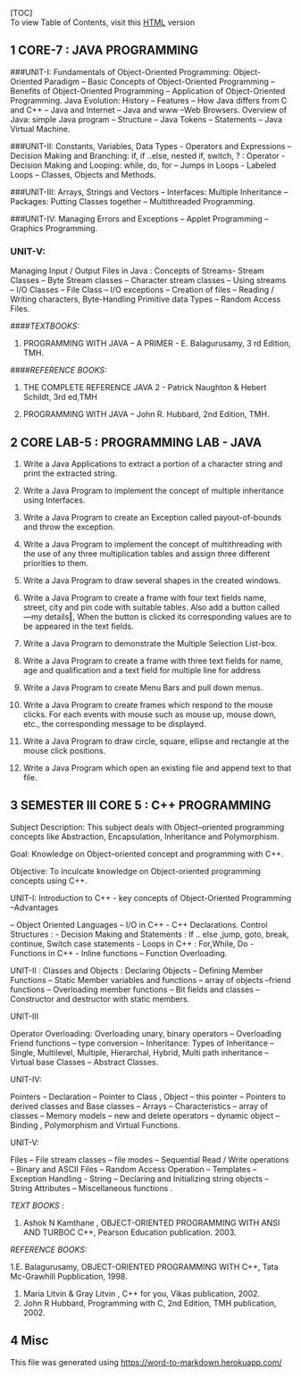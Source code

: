 

[TOC]  
To view Table of Contents, visit this [HTML](https://rawgit.com/kgashok/orientations/master/syllabusJava.html) version


## 1 CORE-7 : JAVA PROGRAMMING

###UNIT-I: 
Fundamentals of Object-Oriented Programming: Object-Oriented Paradigm – Basic Concepts of Object-Oriented Programming – Benefits of Object-Oriented Programming – Application of Object-Oriented Programming. Java Evolution: History – Features – How Java differs from C and C++ – Java and Internet – Java and www –Web Browsers. Overview of Java: simple Java program – Structure – Java Tokens – Statements – Java Virtual Machine.

###UNIT-II: 
Constants, Variables, Data Types - Operators and Expressions – Decision Making and Branching: if, if ..else, nested if, switch, ? : Operator - Decision Making and Looping: while, do, for – Jumps in Loops - Labeled Loops – Classes, Objects and Methods.

###UNIT-III: 
Arrays, Strings and Vectors – Interfaces: Multiple Inheritance – Packages: Putting Classes together – Multithreaded Programming.

###UNIT-IV:
Managing Errors and Exceptions  –  Applet  Programming  –  Graphics Programming.

### UNIT-V: 
Managing Input / Output Files in Java : Concepts of Streams- Stream Classes – Byte Stream classes – Character stream classes – Using streams – I/O Classes – File Class – I/O exceptions – Creation of files – Reading / Writing characters, Byte-Handling Primitive data Types – Random Access Files.

####_TEXTBOOKS:_

1. PROGRAMMING WITH JAVA – A PRIMER - E. Balagurusamy, 3 rd Edition, TMH.

####_REFERENCE BOOKS:_

1. THE COMPLETE REFERENCE JAVA 2 - Patrick Naughton &amp; Hebert Schildt, 3rd ed,TMH

1. PROGRAMMING WITH JAVA – John R. Hubbard, 2nd Edition, TMH.



## 2 CORE LAB-5 : PROGRAMMING LAB - JAVA

1. Write a Java Applications to extract a portion of a character string and print the extracted string.

1. Write a Java Program to implement the concept of multiple inheritance using Interfaces.

1. Write a Java Program to create an Exception called payout-of-bounds and throw the exception.

1. Write a Java Program to implement the concept of multithreading with the use of any three multiplication tables and assign three different priorities to them.

1. Write a Java Program to draw several shapes in the created windows.

1. Write a Java Program to create a frame with four text fields name, street, city and pin code with suitable tables. Also add a button called ―my details‖, When the button is clicked its corresponding values are to be appeared in the text fields.

1. Write a Java Program to demonstrate the Multiple Selection List-box.

1. Write a Java Program to create a frame with three text fields for name, age and qualification and a text field for multiple line for address

1. Write a Java Program to create Menu Bars and pull down menus.

1. Write a Java Program to create frames which respond to the mouse clicks. For each events with mouse such as mouse up, mouse down, etc., the corresponding message to be displayed.

1. Write a Java Program to draw circle, square, ellipse and rectangle at the mouse click positions.

1. Write a Java Program which open an existing file and append text to that file.


## 3 SEMESTER III CORE 5 : C++ PROGRAMMING

Subject Description: This subject deals with Object–oriented programming concepts like Abstraction, Encapsulation, Inheritance and Polymorphism.

Goal: Knowledge on Object–oriented concept and programming with C++.

Objective: To inculcate knowledge on Object-oriented programming concepts using C++.

UNIT-I: Introduction to C++ - key concepts  of Object-Oriented Programming –Advantages

– Object Oriented Languages – I/O in C++ - C++ Declarations. Control Structures : - Decision Making and Statements : If .. else ,jump, goto, break, continue, Switch case statements - Loops in C++ : For,While, Do - Functions in C++ - Inline functions – Function Overloading.

UNIT-II : Classes and Objects : Declaring Objects – Defining Member Functions – Static Member variables and functions – array of objects –friend functions – Overloading member functions – Bit fields and classes – Constructor and destructor with static members.

UNIT-III

Operator Overloading: Overloading unary, binary operators – Overloading Friend functions – type conversion – Inheritance: Types of Inheritance – Single, Multilevel, Multiple, Hierarchal, Hybrid, Multi path inheritance – Virtual base Classes – Abstract Classes.

UNIT-IV:

Pointers – Declaration – Pointer to Class , Object – this pointer – Pointers to derived classes and Base classes – Arrays – Characteristics – array of classes – Memory models – new and delete operators – dynamic object – Binding , Polymorphism and Virtual Functions.

UNIT-V:

Files – File stream classes – file modes – Sequential Read / Write operations – Binary and ASCII Files – Random Access Operation – Templates – Exception Handling - String – Declaring and Initializing string objects – String Attributes – Miscellaneous functions .

_TEXT BOOKS :_

1. Ashok N Kamthane , OBJECT-ORIENTED PROGRAMMING WITH ANSI AND TURBOC C++, Pearson Education publication. 2003.

_REFERENCE BOOKS:_

1.E. Balagurusamy, OBJECT-ORIENTED PROGRAMMING WITH C++, Tata Mc-Grawhill Pupblication, 1998.

1. Maria Litvin &amp; Gray Litvin , C++ for you, Vikas publication, 2002.
2. John R Hubbard, Programming with C, 2nd Edition, TMH publication, 2002.

## 4 Misc
This file was generated using https://word-to-markdown.herokuapp.com/
